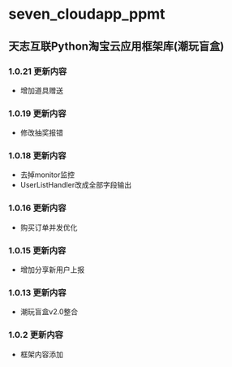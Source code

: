 # seven_cloudapp_ppmt

## 天志互联Python淘宝云应用框架库(潮玩盲盒)

### 1.0.21 更新内容
* 增加道具赠送

### 1.0.19 更新内容
* 修改抽奖报错


### 1.0.18 更新内容
* 去掉monitor监控
* UserListHandler改成全部字段输出

### 1.0.16 更新内容
* 购买订单并发优化

### 1.0.15 更新内容
* 增加分享新用户上报

### 1.0.13 更新内容
* 潮玩盲盒v2.0整合

### 1.0.2 更新内容
* 框架内容添加
